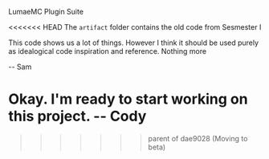 LumaeMC Plugin Suite


<<<<<<< HEAD
The `artifact` folder contains the old code from Sesmester I

This code shows us a lot of things. However I think it should be used purely as idealogical code inspiration and reference. Nothing more

 -- Sam


Okay. I'm ready to start working on this project.
 -- Cody
=======
>>>>>>> parent of dae9028 (Moving to beta)

